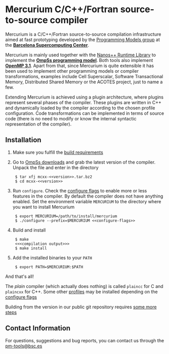 # Mercurium C/C++/Fortran source-to-source compiler

Mercurium is a C/C++/Fortran source-to-source compilation infrastructure aimed at fast
prototyping developed by the [Programming Models group](https://pm.bsc.es/)
at the [**Barcelona Supercomputing Center**](http://www.bsc.es/).

Mercurium is mainly used together with the [Nanos++ Runtime Library](https://github.com/bsc-pm/nanox)
to implement the [**OmpSs programming model**](https://pm.bsc.es/ompss).
Both tools also implement [**OpenMP 3.1**](https://pm.bsc.es/openmp). Apart
from that, since Mercurium is quite extensible it has been used to implement
other programming models or compiler transformations, examples include Cell
Superscalar, Software Transactional Memory, Distributed Shared Memory or the
ACOTES project, just to name a few.

Extending Mercurium is achieved using a plugin architecture, where plugins
represent several phases of the compiler. These plugins are written in C++ and
dynamically loaded by the compiler according to the chosen profile
configuration. Code transformations can be implemented in terms of source code
(there is no need to modify or know the internal syntactic representation of
the compiler).

## Installation

1. Make sure you fulfill the [build requirements](doc/md_pages/build_requirements.md)

2. Go to [OmpSs downloads](https://pm.bsc.es/ompss-downloads) and grab the
latest version of the compiler. Unpack the file and enter in the directory

        $ tar xfj mcxx-<<version>>.tar.bz2
        $ cd mcxx-<<version>>

3. Run `configure`. Check the [configure flags](doc/md_pages/configure_flags.md) to
    enable more or less features in the compiler. By default the compiler does
    not have anything enabled. Set the environment variable `MERCURIUM` to the
    directory where you want to install Mercurium

        $ export MERCURIUM=/path/to/install/mercurium
        $ ./configure --prefix=$MERCURIUM <<configure-flags>>

4. Build and install

        $ make
        <<<compilation output>>>
        $ make install

5. Add the installed binaries to your `PATH`

        $ export PATH=$MERCURIUM:$PATH


And that's all!


The _plain_ compiler (which actually does nothing) is called `plaincc` for
C and `plaincxx` for C++. Some other [profiles](https://pm.bsc.es/ompss-docs/user-guide/compile-programs.html) may
be installed depending on the [configure flags](https://pm.bsc.es/ompss-docs/user-guide/installation.html#mercurium-configure-flags)

Building from the version in our public git repository requires [some more steps](https://pm.bsc.es/ompss-docs/user-guide/installation-git.html#mercurium-from-git)


## Contact Information

For questions, suggestions and bug reports, you can contact us through the pm-tools@bsc.es

